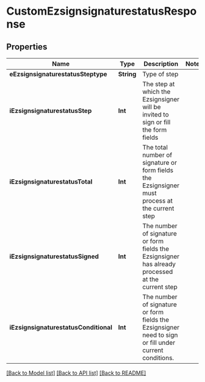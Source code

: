 # CustomEzsignsignaturestatusResponse

## Properties
Name | Type | Description | Notes
------------ | ------------- | ------------- | -------------
**eEzsignsignaturestatusSteptype** | **String** | Type of step | 
**iEzsignsignaturestatusStep** | **Int** | The step at which the Ezsignsigner will be invited to sign or fill the form fields | 
**iEzsignsignaturestatusTotal** | **Int** | The total number of signature or form fields the Ezsignsigner must process at the current step | 
**iEzsignsignaturestatusSigned** | **Int** | The number of signature or form fields the Ezsignsigner has already processed at the current step | 
**iEzsignsignaturestatusConditional** | **Int** | The number of signature or form fields the Ezsignsigner need to sign or fill under current conditions. | 

[[Back to Model list]](../README.md#documentation-for-models) [[Back to API list]](../README.md#documentation-for-api-endpoints) [[Back to README]](../README.md)


